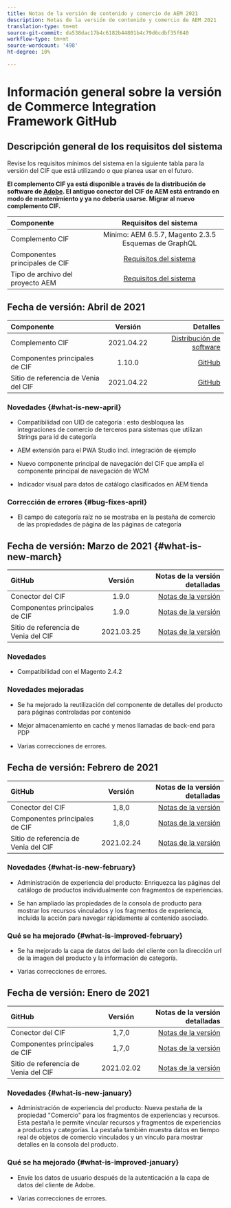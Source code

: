 ```yaml
---
title: Notas de la versión de contenido y comercio de AEM 2021
description: Notas de la versión de contenido y comercio de AEM 2021
translation-type: tm+mt
source-git-commit: da538dac17b4c6182b44801b4c79d6cdbf35f640
workflow-type: tm+mt
source-wordcount: '498'
ht-degree: 10%

---
```


# Información general sobre la versión de Commerce Integration Framework GitHub

## Descripción general de los requisitos del sistema

Revise los requisitos mínimos del sistema en la siguiente tabla para la versión del CIF que está utilizando o que planea usar en el futuro.

**El complemento CIF ya está disponible a través de la distribución de software de  [Adobe](https://experience.adobe.com/#/downloads/content/software-distribution/en/aem.html). El antiguo conector del CIF de AEM está entrando en modo de mantenimiento y ya no debería usarse. Migrar al nuevo complemento CIF.**

| Componente | Requisitos del sistema |
|:-------|:-----:|
| Complemento CIF | Mínimo: AEM 6.5.7, Magento 2.3.5 Esquemas de GraphQL |
| Componentes principales de CIF | [Requisitos del sistema](https://github.com/adobe/aem-core-cif-components/blob/master/VERSIONS.md) |
| Tipo de archivo del proyecto AEM | [Requisitos del sistema](https://github.com/adobe/aem-project-archetype/blob/master/VERSIONS.md) |

## Fecha de versión: Abril de 2021

| Componente | Versión | Detalles |
|:-------|:-----:|---------------------:|
| Complemento CIF | 2021.04.22 | [Distribución de software](https://experience.adobe.com/#/downloads/content/software-distribution/en/aem.html?package=%2Fcontent%2Fsoftware-distribution%2Fen%2Fdetails.html%2Fcontent%2Fdam%2Faem%2Fpublic%2Faem-commerce-addon-65-2021.04.22.zip) |
| Componentes principales de CIF | 1.10.0 | [GitHub](https://github.com/adobe/aem-core-cif-components/releases) |
| Sitio de referencia de Venia del CIF | 2021.04.22 | [GitHub](https://github.com/adobe/aem-cif-guides-venia/releases) |

### Novedades {#what-is-new-april}

* Compatibilidad con UID de categoría : esto desbloquea las integraciones de comercio de terceros para sistemas que utilizan Strings para id de categoría

* AEM extensión para el PWA Studio incl. integración de ejemplo

* Nuevo componente principal de navegación del CIF que amplía el componente principal de navegación de WCM

* Indicador visual para datos de catálogo clasificados en AEM tienda

### Corrección de errores {#bug-fixes-april}

* El campo de categoría raíz no se mostraba en la pestaña de comercio de las propiedades de página de las páginas de categoría

## Fecha de versión: Marzo de 2021 {#what-is-new-march}

| GitHub | Versión | Notas de la versión detalladas |
|:-------|:-----:|---------------------:|
| Conector del CIF | 1.9.0 | [Notas de la versión](https://github.com/adobe/commerce-cif-connector/releases) |
| Componentes principales de CIF | 1.9.0 | [Notas de la versión](https://github.com/adobe/aem-core-cif-components/releases) |
| Sitio de referencia de Venia del CIF | 2021.03.25 | [Notas de la versión](https://github.com/adobe/aem-cif-guides-venia/releases) |

### Novedades

* Compatibilidad con el Magento 2.4.2

### Novedades mejoradas

* Se ha mejorado la reutilización del componente de detalles del producto para páginas controladas por contenido

* Mejor almacenamiento en caché y menos llamadas de back-end para PDP

* Varias correcciones de errores.

## Fecha de versión: Febrero de 2021

| GitHub | Versión | Notas de la versión detalladas |
|:-------|:-----:|---------------------:|
| Conector del CIF | 1,8,0 | [Notas de la versión](https://github.com/adobe/commerce-cif-connector/releases) |
| Componentes principales de CIF | 1,8,0 | [Notas de la versión](https://github.com/adobe/aem-core-cif-components/releases) |
| Sitio de referencia de Venia del CIF | 2021.02.24 | [Notas de la versión](https://github.com/adobe/aem-cif-guides-venia/releases) |

### Novedades {#what-is-new-february}

* Administración de experiencia del producto: Enriquezca las páginas del catálogo de productos individualmente con fragmentos de experiencias.

* Se han ampliado las propiedades de la consola de producto para mostrar los recursos vinculados y los fragmentos de experiencia, incluida la acción para navegar rápidamente al contenido asociado.

### Qué se ha mejorado {#what-is-improved-february}

* Se ha mejorado la capa de datos del lado del cliente con la dirección url de la imagen del producto y la información de categoría.

* Varias correcciones de errores.

## Fecha de versión: Enero de 2021

| GitHub | Versión | Notas de la versión detalladas |
|:-------|:-----:|---------------------:|
| Conector del CIF | 1,7,0 | [Notas de la versión](https://github.com/adobe/commerce-cif-connector/releases) |
| Componentes principales de CIF | 1,7,0 | [Notas de la versión](https://github.com/adobe/aem-core-cif-components/releases) |
| Sitio de referencia de Venia del CIF | 2021.02.02 | [Notas de la versión](https://github.com/adobe/aem-cif-guides-venia/releases) |

### Novedades {#what-is-new-january}

* Administración de experiencia del producto: Nueva pestaña de la propiedad &quot;Comercio&quot; para los fragmentos de experiencias y recursos. Esta pestaña le permite vincular recursos y fragmentos de experiencias a productos y categorías. La pestaña también muestra datos en tiempo real de objetos de comercio vinculados y un vínculo para mostrar detalles en la consola del producto.

### Qué se ha mejorado {#what-is-improved-january}

* Envíe los datos de usuario después de la autenticación a la capa de datos del cliente de Adobe.

* Varias correcciones de errores.

